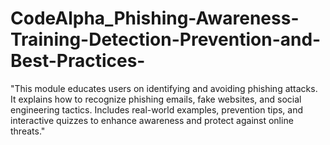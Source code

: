 # CodeAlpha_Phishing-Awareness-Training-Detection-Prevention-and-Best-Practices-
"This module educates users on identifying and avoiding phishing attacks. It explains how to recognize phishing emails, fake websites, and social engineering tactics. Includes real-world examples, prevention tips, and interactive quizzes to enhance awareness and protect against online threats."
